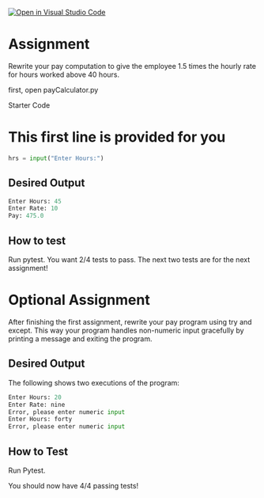[![Open in Visual Studio Code](https://classroom.github.com/assets/open-in-vscode-2e0aaae1b6195c2367325f4f02e2d04e9abb55f0b24a779b69b11b9e10269abc.svg)](https://classroom.github.com/online_ide?assignment_repo_id=18465697&assignment_repo_type=AssignmentRepo)
# Assignment
Rewrite your pay computation to give the employee 1.5 times the hourly rate for hours worked above 40 hours.

first, open payCalculator.py

Starter Code
# This first line is provided for you

```python
hrs = input("Enter Hours:")
```

## Desired Output
```python
Enter Hours: 45
Enter Rate: 10
Pay: 475.0
```

## How to test
Run pytest. You want 2/4 tests to pass. The next two tests are for the next assignment!

# Optional Assignment
After finishing the first assignment, rewrite your pay program using try and except.
This way your program handles non-numeric input gracefully by printing a message and exiting the program. 

## Desired Output
The following shows two executions of the program:

```python
Enter Hours: 20
Enter Rate: nine
Error, please enter numeric input
Enter Hours: forty
Error, please enter numeric input
```

## How to Test
Run Pytest.

You should now have 4/4 passing tests!
